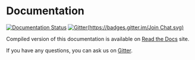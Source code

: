 # Documentation

[![Documentation Status](https://readthedocs.org/projects/moira/badge/?version=latest)](http://moira.readthedocs.org/en/latest/?badge=latest) [![Gitter](https://badges.gitter.im/Join Chat.svg)](https://gitter.im/moira-alert/moira?utm_source=badge&utm_medium=badge&utm_campaign=badge)

Compiled version of this documentation is available on [Read the Docs][readthedocs] site.

If you have any questions, you can ask us on [Gitter][gitter].

[readthedocs]: http://moira.readthedocs.org
[gitter]: https://gitter.im/moira-alert/moira
